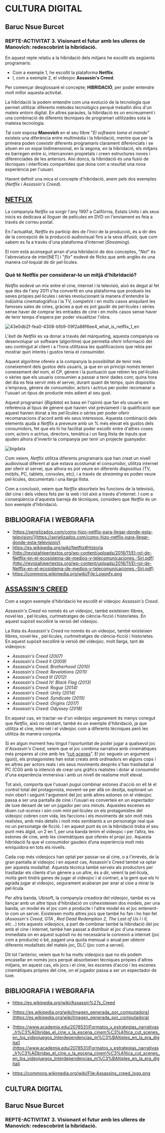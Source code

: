 ﻿# CULTURA DIGITAL
## Baruc Nsue Burcet
### REPTE-ACTIVITAT 3. Visionant el futur amb les ulleres de Manovich: redescobrint la hibridació.


En aquest repte relatiu a la hibridació dels mitjans he escollit els següents programaris:  
- Com a exemple 1, he escollit la plataforma **Netflix**.  
- I, com a exemple 2, el videojoc **Assassin's Creed**.  
  
Per començar desglossaré el concepte; **HIBRIDACIÓ**, per poder entendre molt millor aquesta activitat.  
  
La hibridació la podem entendre com una evolució de la tecnologia que  permet utilitzar diferents mètodes tecnològics perquè treballin dins d'un mateix entorn digital. En altres paraules, la hibridació és un encreuament i una combinació de diferents tècniques de programari  utilitzades sota la mateixa tecnologia.  

Tal com exposa **Manovich** en el seu llibre "*El software toma el mando*" existeix una diferència entre multimèdia i la hibridació, mentre que per la primera poden coexistir diferents programaris clarament diferenciats i se situen en un espai bidimensional, en la segona, en la hibridació, els mitjans es barregen entre si, intercanvien propietats i creen estructures noves i diferenciades de les anteriors. Així doncs, la hibridació és una fusió de tècniques i interfícies compartides que dona com a resultat una nova experiència per l'usuari. 

Havent definit una mica el concepte d'hibridació, anem pels dos exemples (*Netflix i Assassin's Creed*).


## [NETFLIX](-%20https://es.wikipedia.org/wiki/Netflix#Historia) 

La companyia *Netflix* va sorgir l'any 1997 a Califòrnia, Estats Units i als seus inicis es dedicava al lloguer de películes en DVD on l'enviament es feia a través de correu postal.

En l'actualitat, *Netflix* és partícip des de l'inici de la producció, és a dir des de la concepció de la producció audiovisual fins a la seva difusió, que com sabem es fa a través d'una plataforma d'internet (*Streaming*).  
  
El nom està aconseguit arran d'una hibridació de dos conceptes, "*Net*" és l'abreviatura de inter[NET] i "*flix*" esdevé de flicks que amb anglès és una manera col·loquial de dir pel·lícules.

### Què té Netflix per considerar-lo un mitjà d'hibridació?  
  
*Netflix* esdevé un mix entre el cine, internet i la televisió, això és degut al fet que des de l'any 2011 s'ha convertit en una plataforma que produeix les seves pròpies pel·lícules i sèries revolucionant la manera d'entendre la indústria cinematogràfica i la TV, competint i en molts casos aniquilant les famoses sales de cines, gràcies a què es pot gaudir de pel·lícules i sèries sense haver de comprar les entrades de cine i en molts casos sense haver de tenir temps d'espera per poder visualitzar l'obra.  

![43e0db2f-fea0-4308-bfb9-09f2a88f6ee4_what_is_netflix_1_en](https://user-images.githubusercontent.com/104514520/167248293-d06bf386-23cd-4ed7-8ff8-539aa416ee8c.png)
  
L'èxit de *Netflix* es va donar a través del màrqueting, aquesta companyia va desenvolupar un software (algoritme) que permetia oferir informació del seu contingut al client i a l'hora utilitzava les qualificacions que rebia per mostrar quin interès i gustos tenia el consumidor.  
  
Aquest algoritme ofereix a la companyia la possibilitat de tenir més coneixement dels gustos dels usuaris, ja que en un principi només tenien coneixement del nom, el CP, gènere i la puntuació que rebien les pel·lícules o sèries que els usuaris consumien a passar a tenir dades com; quina hora del dia es feia servir més el servei, durant quant de temps, quin dispositiu s'emprava, gènere de consumidor, actors i actrius per poder recomanar a l'usuari un tipus de producte més adient al seu gust.  
  
Aquest programari (*Bigdata*) es basa en l'opinió que fan els usuaris en referència al tipus de gènere què havien vist prèviament i la qualificació que aquest havien donat a les pel·lícules o sèries per poder oferir recomanacions d'acord amb els seus interessos. Aquesta combinació dels elements ajuda a *Netflix* a preveure amb un % més elevat els gustos dels consumidors, fet que els hi ha facilitat poder escollir entre d'altres coses com; actors o actrius, directors, temàtica i un llarg llista de inputs que ajuden alhora d'invertir la companyia per tenir un projecte guanyador.

![bigdata](https://user-images.githubusercontent.com/104514520/167248776-ae5ef726-2407-4100-8fb5-87046a858c49.jpg)

Com veiem, *Netflix* utilitza diferents programaris que han creat un nivell audiovisual diferent al què estava acostumat el consumidor, utilitza internet per oferir el servei, que alhora es pot veure en diferents dispositius (TV, mòbils, PC, tablets, consoles, etc), i a través de *streaming* es poden veure pel·lícules, documentals i una llarga llista.

Com a conclusió, veiem que *Netflix* absorbeix les funcions de la televisió, del cine i dels vídeos fets per la web i tot això a través d'internet.  I com a conseqüència d'aquesta barreja de tècniques, considero que *Netflix* és un bon exemple d'hibridació.

## BIBLIOGRAFIA I WEBGRAFIA

- [https://serielizados.com/como-hizo-netflix-para-llegar-donde-esta-television/](https://serielizados.com/como-hizo-netflix-para-llegar-donde-esta-television/)
- https://es.wikipedia.org/wiki/Netflix#Historia
- [http://revistahipertextos.org/wp-content/uploads/2016/11/El-rol-de-Netflix-en-el-ecosistema-de-medios-y-telecomunicaciones.-Siri.pdf](http://revistahipertextos.org/wp-content/uploads/2016/11/El-rol-de-Netflix-en-el-ecosistema-de-medios-y-telecomunicaciones.-Siri.pdf)
- https://commons.wikimedia.org/wiki/File:Logonfx.png


## [ASSASSIN'S CREED](https://es.wikipedia.org/wiki/Assassin%27s_Creed)

Com a segon exemple d'hibridació he escollit el videojoc *Assassin's Creed*.

*Assassin's Creed* no només és un videojoc, també existeixen llibres, novel·les , pel·lícules, curtmetratges de ciència-ficció i historietes. En aquest supòsit escolliré la versió del videojoc.

La llista és
*Assassin's Creed* no només és un videojoc, també existeixen llibres, novel·les , pel·lícules, curtmetratges de ciència-ficció i historietes. En aquest supòsit escolliré la versió del videojoc. molt llarga, tant de videojocs: 

- *Assassin's Creed (2007)*
- *Assassin's Creed II (2009)*
- *Assassin's Creed: Brotherhood (2010)*
- *Assassin's Creed: Revelations (2011)*
- *Assassin's Creed III (2012)*
- *Assassin's Creed IV: Black Flag (2013)*
- *Assassin's Creed: Rogue (2014)*
- *Assassin's Creed: Unity (2014)*
- *Assassin's Creed: Syndicate (2015)*
- *Assassin's Creed: Origins (2017)*
- *Assassin's Creed: Odyssey (2018)*

En aquest cas, en tractar-se d'un videojoc segurament és menys conegut que *Netflix*, això no obstant, també és un exemple d'hibridació, ja que utilitza el cine, internet i el videojoc com a diferents tècniques però les utilitza de manera conjunta.

Si en algun moment heu tingut l'oportunitat de poder jugar a qualsevol joc d'*Assassin's Creed*, veiem que el joc combina narrativa amb cinemàtiques més properes al cine amb les “[cut-scenes](https://www.youtube.com/watch?v=aLSRQpH7ikg)”. El joc segueix un argument (guió), els protagonistes han estat creats amb ordinadors en alguns cops i en altres per actors reals i els seus moviments després s'han traslladat al PC (CGI) amb la intenció de crear uns gràfics realistes i dotar al consumidor d'una experiència immersiva i amb un nivell de realisme molt elevat.

Tot això, comporta que l'usuari pugui combinar estones d'acció on ell té el control total del protagonista, movent-se per allà on desitja, explorant un món obert i seguint l'argument del joc amb altres estones on el videojoc passa a ser una pantalla de cine i l’usuari es converteix en un espectador de luxe deixant de ser un jugador per uns minuts. Aquestes escenes es diuen *cut-scenes* i són com mini pel·lícules on els protagonistes del videojoc cobren com vida,  les faccions i els moviments de són molt més realistes, amb més detalls i molt més semblants a un personatge real que no un personatge de ficció. I en aquest punt és on la hibridació troba el seu punt més àlgid, un 2 en 1, per una banda tenim el videojoc i per l’altra, les estones de cine, amb les cinemàtiques que ofereix el propi joc. Aquesta hibridació fa que el consumidor gaudeix d’una experiència molt més enriquidora en tots els nivells.

Cada cop més videojocs han optat per passar-se al cine, o a l'inrevés, de la gran pantalla al videojoc i en aquest cas, Assassin's Creed també va optar per aquesta modalitat. Aquesta tècnica també serveix als productors per traslladar els clients d'un gènere a un altre, és a dir, veient la pel·lícula, molta gent tindrà ganes de jugar al videojoc i al contrari, a la gent que els hi agrada jugar al videojoc, segurament acabaran per anar al cine a mirar la pel·lícula.

Per altra banda, Ubisoft, la companyia creadora del videojoc, també es va llançar amb un altre tipus d'hibridació on cohexisteixen dos models, per una banda, un model és el joc com a producte i l'altre model és el joc entenent-lo com un servei. Existeixen molts altres jocs que també ho fan i ho han fet (*Assassin's Creed, GTA , Red Dead Redemption 2, The Last of Us I i II,* etc...) tots aquests videojocs, a part de combinar també la hibridació del joc amb el cine i internet, també han passat a distribuir el joc d'una manera immediata on en aquest supòsit no és necessària la connexió a internet (joc com a producte) o bé, pagant una quota mensual o anual per obtenir diferents modalitats del mateix joc, DLC (joc com a servei).

Dit tot l'anterior, veiem que hi ha molts videojocs que no els podem encasellar en només jocs perquè absorbeixen tècniques pròpies d'altres mitjans, en aquest cas, els jocs i el cine, les escenes d'acció i les escenes cinemàtiques pròpies del cine, on el jugador passa a ser un espectador de luxe. 

## BIBLIOGRAFIA I WEBGRAFIA

- https://es.wikipedia.org/wiki/Assassin%27s_Creed

- [https://es.wikipedia.org/wiki/Imagen_generada_por_computadora](https://es.wikipedia.org/wiki/Imagen_generada_por_computadora)

- [https://www.academia.edu/2078531/Formatos_y_estrategias_narrativas_h%C3%ADbridas_el_cine_y_la_escena_cinem%C3%A1tica_cut_scenes_en_los_videojuegos_Interdependencias_m%C3%BAltiples_en_la_era_digital](https://www.academia.edu/2078531/Formatos_y_estrategias_narrativas_h%C3%ADbridas_el_cine_y_la_escena_cinem%C3%A1tica_cut_scenes_en_los_videojuegos_Interdependencias_m%C3%BAltiples_en_la_era_digital)
- https://commons.wikimedia.org/wiki/File:Assassins_creed_logo.png


## CULTURA DIGITAL

## Baruc Nsue Burcet

### REPTE-ACTIVITAT 3. Visionant el futur amb les ulleres de Manovich: redescobrint la hibridació.
